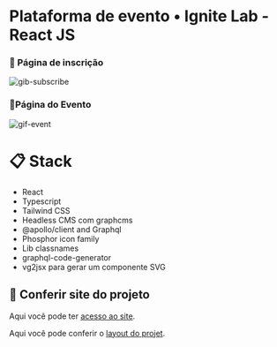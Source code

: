 <h1>Plataforma de evento • Ignite Lab - React JS</h1>



<h3>📝 Página de inscrição</h3>

![gib-subscribe](https://user-images.githubusercontent.com/99914904/176507662-911a77f9-0259-4907-b435-8e3d613d6a9b.gif)

<h3>🎉Página do Evento</h3>

![gif-event](https://user-images.githubusercontent.com/99914904/176507711-04f260c2-5ee9-442f-aef1-998d07e54d24.gif) 

<h1>📋 Stack</h1>
<ul>
  <li> React
  <li> Typescript
  <li> Tailwind CSS
  <li> Headless CMS com graphcms
  <li> @apollo/client and Graphql
  <li> Phosphor icon family
  <li> Lib classnames
  <li> graphql-code-generator
  <li> vg2jsx para gerar um componente SVG      
</ul>

<h2>🔗 Conferir site do projeto</h2>

<p>Aqui você pode ter <a href=“event-platformm-biancahoffer.vercel.app“>acesso ao site</a>. </p>

<p>Aqui você pode conferir o <a href=“[event-platformm-biancahoffer.vercel.app](https://www.figma.com/community/file/1120711251998877938)“>layout do projet</a>. </p>


